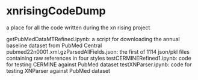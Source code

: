 # xnrisingCodeDump
a place for all the code written during the xn rising project

getPubMedDataMTRefined.ipynb: a script for downloading the annual baseline dataset from PubMed Central
pubmed22n0001.xml.gzParsedAllFields.json: the first of 1114 json/pkl files containing raw references in four styles
testCERMINERefined1.ipynb: code for testing CERMINE against PubMed dataset
testXNParser.ipynb: code for testing XNParser against PubMed dataset
